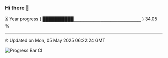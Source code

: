 ### Hi there 👋

⏳ Year progress { ██████████▁▁▁▁▁▁▁▁▁▁▁▁▁▁▁▁▁▁▁▁ } 34.05 %

---

⏰ Updated on Mon, 05 May 2025 06:22:24 GMT

![Progress Bar CI](https://github.com/liununu/liununu/workflows/Progress%20Bar%20CI/badge.svg)
